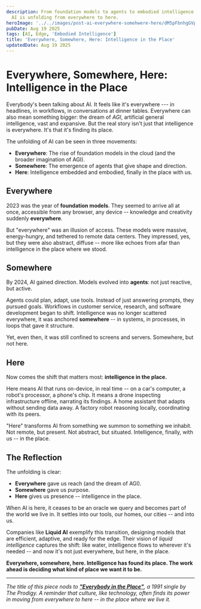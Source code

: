 ```yaml
---
description: From foundation models to agents to embodied intelligence,
  AI is unfolding from everywhere to here.
heroImage: '../../images/post-ai-everywhere-somehwere-here/dM5pFbnhgGVpNo7_4WWXb.jpeg'
pubDate: Aug 19 2025
tags: [AI, Edge, 'Embodied Intelligence']
title: 'Everywhere, Somewhere, Here: Intelligence in the Place'
updatedDate: Aug 19 2025
---
```


# Everywhere, Somewhere, Here: Intelligence in the Place

Everybody's been talking about AI. It feels like it's everywhere ---
in headlines, in workflows, in conversations at dinner tables.
Everywhere can also mean something bigger: the dream of _AGI_,
artificial general intelligence, vast and expansive. But the real story
isn't just that intelligence is everywhere. It's that it's finding its
place.

The unfolding of AI can be seen in three movements:

- **Everywhere**: The rise of foundation models in the cloud (and the
  broader imagination of AGI).
- **Somewhere**: The emergence of agents that give shape and
  direction.
- **Here**: Intelligence embedded and embodied, finally in the place
  with us.

## Everywhere

2023 was the year of **foundation models**. They seemed to arrive all at
once, accessible from any browser, any device -- knowledge and
creativity suddenly **everywhere**.

But "everywhere" was an illusion of access. These models were massive,
energy-hungry, and tethered to remote data centers. They impressed, yes,
but they were also abstract, diffuse -- more like echoes from afar than
intelligence in the place where we stood.

## Somewhere

By 2024, AI gained direction. Models evolved into **agents**: not just
reactive, but active.

Agents could plan, adapt, use tools. Instead of just answering prompts,
they pursued goals. Workflows in customer service, research, and
software development began to shift. Intelligence was no longer
scattered everywhere, it was anchored **somewhere** -- in systems, in
processes, in loops that gave it structure.

Yet, even then, it was still confined to screens and servers. Somewhere,
but not here.

## Here

Now comes the shift that matters most: **intelligence in the place.**

Here means AI that runs on-device, in real time -- on a car's computer,
a robot's processor, a phone's chip. It means a drone inspecting
infrastructure offline, narrating its findings. A home assistant that
adapts without sending data away. A factory robot reasoning locally,
coordinating with its peers.

"Here" transforms AI from something we summon to something we inhabit.
Not remote, but present. Not abstract, but situated. Intelligence,
finally, with us -- in the place.

## The Reflection

The unfolding is clear:

- **Everywhere** gave us reach (and the dream of AGI).
- **Somewhere** gave us purpose.
- **Here** gives us presence -- intelligence in the place.

When AI is here, it ceases to be an oracle we query and becomes part of
the world we live in. It settles into our tools, our homes, our cities
-- and into us.

Companies like **Liquid AI** exemplify this transition, designing models
that are efficient, adaptive, and ready for the edge. Their vision of
_liquid intelligence_ captures the shift: like water, intelligence flows
to wherever it's needed -- and now it's not just everywhere, but here,
in the place.

**Everywhere, somewhere, here. Intelligence has found its place. The
work ahead is deciding what kind of place we want it to be.**

---

_The title of this piece nods to [**"Everybody in the
Place"**](https://en.wikipedia.org/wiki/Everybody_in_the_Place), a 1991
single by The Prodigy. A reminder that culture, like technology, often
finds its power in moving from everywhere to here -- in the place where
we live it._
